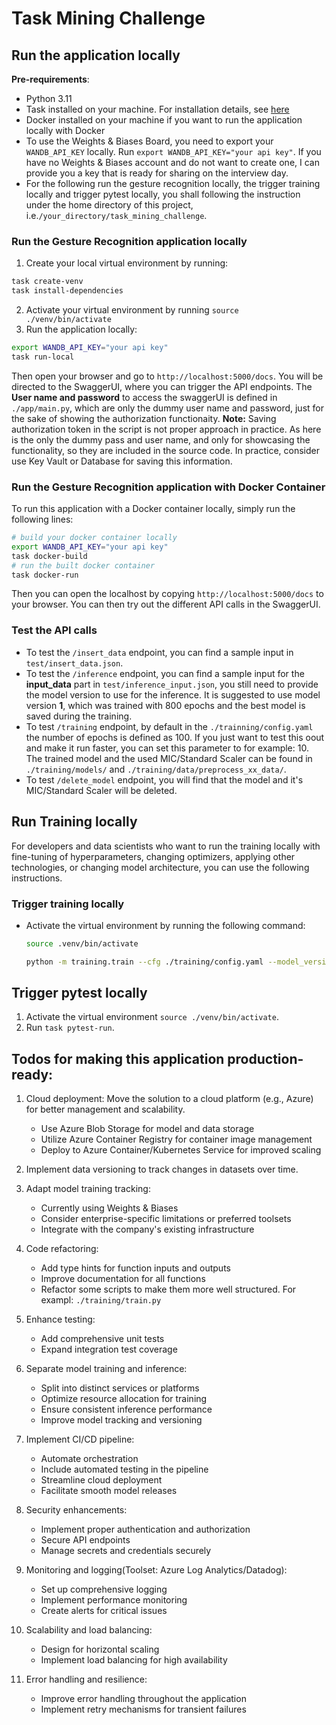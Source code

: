 # Task Mining Challenge

## Run the application locally 

**Pre-requirements**: 
- Python 3.11
- Task installed on your machine. For installation details, see [here](https://taskfile.dev/installation/)
- Docker installed on your machine if you want to run the application locally with Docker
- To use the Weights & Biases Board, you need to export your `WANDB_API_KEY` locally. Run `export WANDB_API_KEY="your api key"`. If you have no Weights & Biases account and do not want to create one, I can provide you a key that is ready for sharing on the interview day.
- For the following run the gesture recognition locally, the trigger training locally and trigger pytest locally, you shall following the instruction under the home directory of this project, i.e.`/your_directory/task_mining_challenge`.

### Run the Gesture Recognition application locally

1. Create your local virtual environment by running:

```bash
task create-venv
task install-dependencies
```
2. Activate your virtual environment by running `source ./venv/bin/activate`
3. Run the application locally:
```bash
export WANDB_API_KEY="your api key"
task run-local
```
Then open your browser and go to `http://localhost:5000/docs`. You will be directed to the SwaggerUI, where you can trigger the API endpoints. The **User name and password** to access the swaggerUI is defined in `./app/main.py`, which are only the dummy user name and password, just for the sake of showing the authorization functionaity. **Note:** Saving authorization token in the script is not proper approach in practice. As here is the only the dummy pass and user name, and only for showcasing the functionality, so they are included in the source code. In practice, consider use Key Vault or Database for saving this information.

### Run the Gesture Recognition application with Docker Container

To run this application with a Docker container locally, simply run the following lines:
```bash
# build your docker container locally 
export WANDB_API_KEY="your api key" 
task docker-build
# run the built docker container
task docker-run
```
Then you can open the localhost by copying `http://localhost:5000/docs` to your browser. You can then try out the different API calls in the SwaggerUI.

### Test the API calls

- To test the `/insert_data` endpoint, you can find a sample input in `test/insert_data.json`.
- To test the `/inference` endpoint, you can find a sample input for the **input_data** part in `test/inference_input.json`, you still need to provide the model version to use for the inference. It is suggested to use model version **1**, which was trained with 800 epochs and the best model is saved during the training.
- To test `/training` endpoint, by default in the `./trainning/config.yaml` the number of epochs is defined as 100. If you just want to test this oout and make it run faster, you can set this parameter to for example: 10. The trained model and the used MIC/Standard Scaler can be found in `./training/models/` and `./training/data/preprocess_xx_data/`.
- To test `/delete_model` endpoint, you will find that the model and it's MIC/Standard Scaler will be deleted. 

## Run Training locally 

For developers and data scientists who want to run the training locally with fine-tuning of hyperparameters, changing optimizers, applying other technologies, or changing model architecture, you can use the following instructions.

### Trigger training locally
- Activate the virtual environment by running the following command:

    ```bash 
    source .venv/bin/activate
    ```

    ```bash
    python -m training.train --cfg ./training/config.yaml --model_version 2
    ```

## Trigger pytest locally
1. Activate the virtual environment `source ./venv/bin/activate`.
2. Run `task pytest-run`.


## Todos for making this application production-ready:

1. Cloud deployment: Move the solution to a cloud platform (e.g., Azure) for better management and scalability.
   - Use Azure Blob Storage for model and data storage
   - Utilize Azure Container Registry for container image management
   - Deploy to Azure Container/Kubernetes Service for improved scaling

2. Implement data versioning to track changes in datasets over time.

3. Adapt model training tracking:
   - Currently using Weights & Biases
   - Consider enterprise-specific limitations or preferred toolsets
   - Integrate with the company's existing infrastructure

4. Code refactoring:
   - Add type hints for function inputs and outputs
   - Improve documentation for all functions
   - Refactor some scripts to make them more well structured. For exampl: `./training/train.py`

5. Enhance testing:
   - Add comprehensive unit tests
   - Expand integration test coverage

6. Separate model training and inference:
   - Split into distinct services or platforms
   - Optimize resource allocation for training
   - Ensure consistent inference performance
   - Improve model tracking and versioning

7. Implement CI/CD pipeline:
   - Automate orchestration
   - Include automated testing in the pipeline
   - Streamline cloud deployment
   - Facilitate smooth model releases

8. Security enhancements:
   - Implement proper authentication and authorization
   - Secure API endpoints
   - Manage secrets and credentials securely

9. Monitoring and logging(Toolset: Azure Log Analytics/Datadog):
   - Set up comprehensive logging
   - Implement performance monitoring
   - Create alerts for critical issues

10. Scalability and load balancing:
    - Design for horizontal scaling
    - Implement load balancing for high availability

11. Error handling and resilience:
    - Improve error handling throughout the application
    - Implement retry mechanisms for transient failures
